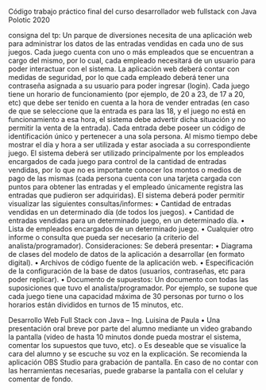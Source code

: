 
 Código trabajo práctico final del curso  desarrollador web fullstack con Java Polotic 2020
 
 
 consigna del tp: Un parque de diversiones necesita de una aplicación web para administrar los datos
de las entradas vendidas en cada uno de sus juegos.
Cada juego cuenta con uno o más empleados que se encuentran a cargo del mismo, por
lo cual, cada empleado necesitará de un usuario para poder interactuar con el sistema.
La aplicación web deberá contar con medidas de seguridad, por lo que cada empleado
deberá tener una contraseña asignada a su usuario para poder ingresar (login).
Cada juego tiene un horario de funcionamiento (por ejemplo, de 20 a 23, de 17 a 20,
etc) que debe ser tenido en cuenta a la hora de vender entradas (en caso de que se
seleccione que la entrada es para las 18, y el juego no está en funcionamiento a esa
hora, el sistema debe advertir dicha situación y no permitir la venta de la entrada).
Cada entrada debe poseer un código de identificación único y pertenecer a una sola
persona. Al mismo tiempo debe mostrar el día y hora a ser utilizada y estar asociada
a su correspondiente juego.
El sistema deberá ser utilizado principalmente por los empleados encargados de cada
juego para control de la cantidad de entradas vendidas, por lo que no es importante
conocer los montos o medios de pago de las mismas (cada persona cuenta con una tarjeta
cargada con puntos para obtener las entradas y el empleado únicamente registra las
entradas que pudieron ser adquiridas).
El sistema deberá poder permitir visualizar las siguientes consultas/informes:
• Cantidad de entradas vendidas en un determinado día (de todos los juegos).
• Cantidad de entradas vendidas para un determinado juego, en un determinado día.
• Lista de empleados encargados de un determinado juego.
• Cualquier otro informe o consulta que pueda ser necesario (a criterio del
analista/programador).
Consideraciones:
Se deberá presentar:
• Diagrama de clases del modelo de datos de la aplicación a desarrollar (en
formato digital).
• Archivos de código fuente de la aplicación web.
• Especificación de la configuración de la base de datos (usuarios, contraseñas,
etc para poder replicar).
• Documento de supuestos: Un documento con todas las suposiciones que tuvo el
analista/programador. Por ejemplo, se supone que cada juego tiene una capacidad
máxima de 30 personas por turno o los horarios están divididos en turnos de 15
minutos, etc.

Desarrollo Web Full Stack con Java – Ing. Luisina de Paula
• Una presentación oral breve por parte del alumno mediante un video grabando la
pantalla (video de hasta 10 minutos donde pueda mostrar el sistema, comentar
los supuestos que tuvo, etc).
o Es deseable que se visualice la cara del alumno y se escuche su voz en
la explicación. Se recomienda la aplicación OBS Studio para grabación de
pantalla. En caso de no contar con las herramientas necesarias, puede
grabarse la pantalla con el celular y comentar de fondo.
